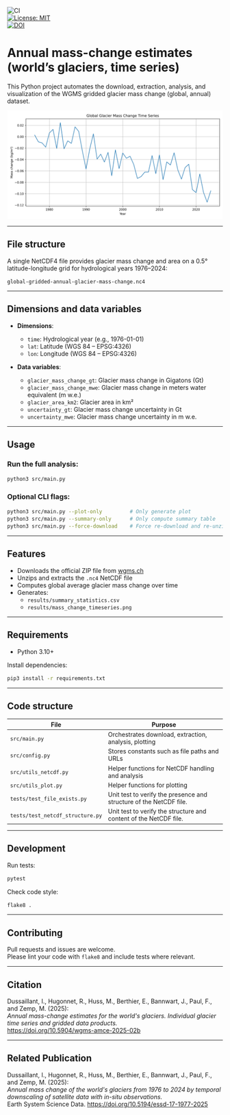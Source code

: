![CI](https://github.com/czarmanu/glacial_mass_balance_ts_interview/actions/workflows/github_actions_CI.yml/badge.svg)  
[![License: MIT](https://img.shields.io/badge/license-MIT-blue.svg)](https://github.com/czarmanu/glacial_mass_balance_ts_interview/blob/main/LICENSE)  
[![DOI](https://zenodo.org/badge/DOI/10.5281/zenodo.14206902.svg)](https://doi.org/10.5904/wgms-amce-2025-02b)

# Annual mass-change estimates (world’s glaciers, time series)

This Python project automates the download, extraction, analysis, and visualization of the WGMS gridded glacier mass change (global, annual) dataset.

![Demo Plot](mass_change_timeseries.png)

---

## File structure

A single NetCDF4 file provides glacier mass change and area on a 0.5° latitude-longitude grid for hydrological years 1976–2024:

```
global-gridded-annual-glacier-mass-change.nc4
```

---

## Dimensions and data variables

- **Dimensions**:
  - `time`: Hydrological year (e.g., 1976-01-01)
  - `lat`: Latitude (WGS 84 – EPSG:4326)
  - `lon`: Longitude (WGS 84 – EPSG:4326)

- **Data variables**:
  - `glacier_mass_change_gt`: Glacier mass change in Gigatons (Gt)  
  - `glacier_mass_change_mwe`: Glacier mass change in meters water equivalent (m w.e.)  
  - `glacier_area_km2`: Glacier area in km²  
  - `uncertainty_gt`: Glacier mass change uncertainty in Gt  
  - `uncertainty_mwe`: Glacier mass change uncertainty in m w.e.

---

## Usage

### Run the full analysis:

```bash
python3 src/main.py
```

### Optional CLI flags:

```bash
python3 src/main.py --plot-only         # Only generate plot
python3 src/main.py --summary-only      # Only compute summary table
python3 src/main.py --force-download    # Force re-download and re-unzip
```

---

## Features

- Downloads the official ZIP file from [wgms.ch](https://wgms.ch/mass_change_estimates/)
- Unzips and extracts the `.nc4` NetCDF file
- Computes global average glacier mass change over time
- Generates:
  - `results/summary_statistics.csv`
  - `results/mass_change_timeseries.png`

---

## Requirements

- Python 3.10+

Install dependencies:

```bash
pip3 install -r requirements.txt
```

---

## Code structure

| File                              | Purpose                                                                |
|-----------------------------------|------------------------------------------------------------------------|
| `src/main.py`                     | Orchestrates download, extraction, analysis, plotting                  |
| `src/config.py`                   | Stores constants such as file paths and URLs                           |
| `src/utils_netcdf.py`             | Helper functions for NetCDF handling and analysis                      |
| `src/utils_plot.py`               | Helper functions for plotting                                          |
| `tests/test_file_exists.py`       | Unit test to verify the presence and structure of the NetCDF file.     |
| `tests/test_netcdf_structure.py`  | Unit test to verify the structure and content of the NetCDF file.      |

---

## Development

Run tests:

```bash
pytest
```

Check code style:

```bash
flake8 .
```

---

## Contributing

Pull requests and issues are welcome.  
Please lint your code with `flake8` and include tests where relevant.

---

## Citation

Dussaillant, I., Hugonnet, R., Huss, M., Berthier, E., Bannwart, J., Paul, F., and Zemp, M. (2025):  
*Annual mass-change estimates for the world's glaciers. Individual glacier time series and gridded data products.*  
https://doi.org/10.5904/wgms-amce-2025-02b

---

## Related Publication

Dussaillant, I., Hugonnet, R., Huss, M., Berthier, E., Bannwart, J., Paul, F., and Zemp, M. (2025):  
*Annual mass change of the world's glaciers from 1976 to 2024 by temporal downscaling of satellite data with in-situ observations.*  
Earth System Science Data. https://doi.org/10.5194/essd-17-1977-2025
